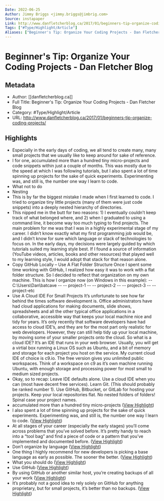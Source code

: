 ```yaml
---
Date: 2022-06-25
Author: Jimmy Briggs <jimmy.briggs@jimbrig.com>
Source: instapaper
Link: http://www.danfletcherblog.ca/2017/01/beginners-tip-organize-coding-projects/
Tags: ["#Type/Highlight/Article"]
Aliases: ["Beginner's Tip: Organize Your Coding Projects - Dan Fletcher Blog", "Beginner's Tip: Organize Your Coding Projects - Dan Fletcher Blog"]
---
```

# Beginner's Tip: Organize Your Coding Projects - Dan Fletcher Blog

## Metadata
- Author: [[danfletcherblog.ca]]
- Full Title: Beginner's Tip: Organize Your Coding Projects - Dan Fletcher Blog
- Category: #Type/Highlight/Article
- URL: http://www.danfletcherblog.ca/2017/01/beginners-tip-organize-coding-projects/

## Highlights
- Especially in the early days of coding, we all tend to create many, many small projects that we usually like to keep around for sake of reference.
- I for one, accumulated more than a hundred tiny micro-projects and code snippets within just a couple of months. This was mostly due to the speed at which I was following tutorials, but I also spent a lot of time spinning up projects for the sake of quick experiments. Experimenting was, and still is, the number one way I learn to code.
- What not to do
- Nesting
- This is by far the biggest mistake I made when I first learned to code. I tried to organize tiny little projects (many of them were just code snippets) into a deeply nested hierarchy of directories.
- This nipped me in the butt for two reasons: 1) I eventually couldn’t keep track of what belonged where, and 2) when I graduated to using a command line, it become way too much typing to find projects.
  The main problem for me was that I was in a highly experimental stage of my career. I didn’t know exactly what my first programming job would be, and I didn’t know for sure which language or stack of technologies to focus on.
  In the early days, my decisions were largely guided by which tutorials suited my learning style best. If I found a source of information (YouTube videos, articles, books and other resources) that played well to my learning style, I would adopt that stack for that reason alone.
- Copy GitHub Locally – Use A Flat Folder Structure
  Once I spent some time working with GitHub, I realized how easy it was to work with a flat folder structure. So I decided to reflect that organization on my own machine.
  This is how I organize now (on Windows in this example):
  -- C:\Users\Dan\batcave
  -- -- project-1
  -- -- project-2
  -- -- project-3
  -- -- project-etc
- Use A Cloud IDE For Small Projects
  It’s unfortunate to see how far behind the times software development is. Office administrators have had cloud applications for making documents, slide shows, spreadsheets and all the other typical office applications in a collaborative, accessible way that keeps your local machine nice and tidy for years.
  It’s only recently that software developers have had access to cloud IDE’s, and they are for the most part only realistic for web developers.
  However, they can still help tidy up your local machine, by moving some of your smaller projects onto the cloud.
  So what is a cloud IDE? It’s an IDE that runs in your web browser. Usually, you will get a virtial box running a Linux OS such as Ubuntu, and a bit of memory and storage for each project you host on the service.
  My current cloud IDE of choice is c9.io. The free version gives you unlimited public workspaces. Think of a workspace on c9 as it’s own machine running Ubuntu, with enough storage and processing power for most small to medium sized projects.
- Okay, so to recap:
  Leave IDE defaults alone.
  Use a cloud IDE when you can (most have decent free services).
  Learn Git. (This should probably be ranked number 1).
  Use GitHub, Bitbucket, or GitLab for hosting your projects.
  Keep your local repositories flat. No nested folders of folders!
  Spinal case your project names.
- accumulated more than a hundred tiny micro-projects ([View Highlight](https://instapaper.com/read/1307996394/14298847))
- I also spent a lot of time spinning up projects for the sake of quick experiments. Experimenting was, and still is, the number one way I learn to code. ([View Highlight](https://instapaper.com/read/1307996394/14298850))
- At all stages of your career (especially the early stages) you’ll come across problems that you’ve solved before. It’s pretty handy to reach into a “tool bag” and find a piece of code or a pattern that you’ve implemented and documented before. ([View Highlight](https://instapaper.com/read/1307996394/14298854))
- Don’t organize by language ([View Highlight](https://instapaper.com/read/1307996394/14298858))
- One thing I highly recommend for new developers is picking a base language as early as possible. The sooner the better. ([View Highlight](https://instapaper.com/read/1307996394/14298861))
- What you should do ([View Highlight](https://instapaper.com/read/1307996394/14298866))
- Use GitHub ([View Highlight](https://instapaper.com/read/1307996394/14298867))
- By using GitHub or another similar host, you’re creating backups of all your work ([View Highlight](https://instapaper.com/read/1307996394/14298873))
- It’s probably not a good idea to rely solely on GitHub for anything proprietary, but for small projects, it’s better than no backups. ([View Highlight](https://instapaper.com/read/1307996394/14298879))
